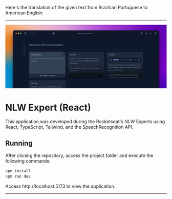 Here's the translation of the given text from Brazilian Portuguese to American English:

---

![Cover](./.github/cover.png)

# NLW Expert (React)

This application was developed during the Rocketseat's NLW Experts using React, TypeScript, Tailwind, and the SpeechRecognition API.

## Running

After cloning the repository, access the project folder and execute the following commands:

```sh
npm install
npm run dev
```

Access http://localhost:5173 to view the application.

---
